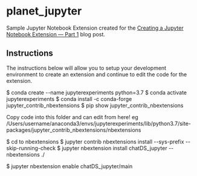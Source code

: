 # planet_jupyter
Sample Jupyter Notebook Extension created for the [Creating a Jupyter Notebook Extension — Part 1](https://medium.com/@aneesha/creating-a-jupyter-notebook-extension-part-1-31c72032cad) blog post.

## Instructions
The instructions below will allow you to setup your development environment to create an extension and continue to edit the code for the extension.

$ conda create --name jupyterexperiments python=3.7
$ conda activate jupyterexperiments
$ conda install -c conda-forge jupyter_contrib_nbextensions
$ pip show jupyter_contrib_nbextensions

Copy code into this folder and can edit from here!
eg /Users/username/anaconda3/envs/jupyterexperiments/lib/python3.7/site-packages/jupyter_contrib_nbextensions/nbextensions

$ cd to nbextensions
$ jupyter contrib nbextensions install --sys-prefix --skip-running-check
$ jupyter nbextension install chatDS_jupyter --nbextensions ./

$ jupyter nbextension enable chatDS_jupyter/main
